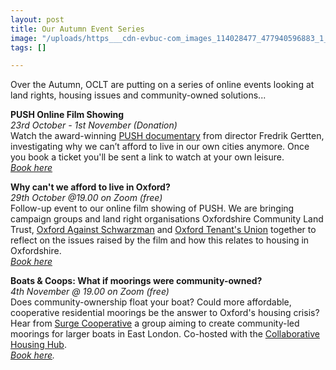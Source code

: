 ```yaml
---
layout: post
title: Our Autumn Event Series
image: "/uploads/https___cdn-evbuc-com_images_114028477_477940596883_1_original.jpeg"
tags: []

---
```

Over the Autumn, OCLT are putting on a series of online events looking at land rights, housing issues and community-owned solutions...

**PUSH Online Film Showing**  
_23rd October - 1st November (Donation)_  
Watch the award-winning [PUSH documentary](http://www.pushthefilm.com/) from director Fredrik Gertten, investigating why we can’t afford to live in our own cities anymore. Once you book a ticket you'll be sent a link to watch at your own leisure.  
[_Book here_](https://www.eventbrite.co.uk/e/push-online-film-showing-tickets-124552621243) 

**Why can't we afford to live in Oxford?**  
_29th October @19.00 on Zoom (free)_  
Follow-up event to our online film showing of PUSH. We are bringing campaign groups and land right organisations Oxfordshire Community Land Trust, [Oxford Against Schwarzman](https://www.facebook.com/oxfordagainstschwarzman/) and [Oxford Tenant's Union](https://oxfordtenantsunion.com/) together to reflect on the issues raised by the film and how this relates to housing in Oxfordshire.  
[_Book here_](https://www.eventbrite.co.uk/e/why-cant-we-afford-to-live-in-oxford-tickets-124567505763)  
  
**Boats & Coops: What if moorings were community-owned?**  
_4th November @ 19.00 on Zoom (free)_  
Does community-ownership float your boat? Could more affordable, cooperative residential moorings be the answer to Oxford's housing crisis? Hear from [Surge Cooperative](https://www.surge.coop/) a group aiming to create community-led moorings for larger boats in East London. Co-hosted with the [Collaborative Housing Hub](https://collaborativehousing.org.uk/).  
[_Book here_](https://www.eventbrite.co.uk/e/canal-boats-coops-tickets-125177383925)_._